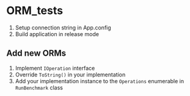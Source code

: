 # ORM_tests

1. Setup connection string in App.config
1. Build application in release mode

## Add new ORMs

1. Implement `IOperation` interface
1. Override `ToString()` in your implementation
1. Add your implementation instance to the `Operations` enumerable in `RunBenchmark` class